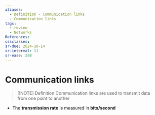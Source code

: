 ```yaml
---
aliases:
  - Definition - Communication links
  - Communication links
tags:
  - review
  - Networks
References: 
cssclasses:
sr-due: 2024-10-14
sr-interval: 11
sr-ease: 288
---
```

# Communication links

> [!NOTE] Definition
> Communication links are used to transmit data from one point to another 

+ The **transmission rate** is measured in **bits/second**
 